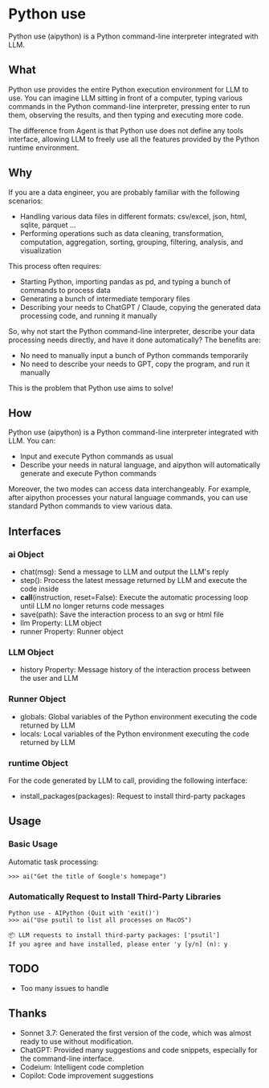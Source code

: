 # Python use
Python use (aipython) is a Python command-line interpreter integrated with LLM.

## What
Python use provides the entire Python execution environment for LLM to use. You can imagine LLM sitting in front of a computer, typing various commands in the Python command-line interpreter, pressing enter to run them, observing the results, and then typing and executing more code.

The difference from Agent is that Python use does not define any tools interface, allowing LLM to freely use all the features provided by the Python runtime environment.

## Why
If you are a data engineer, you are probably familiar with the following scenarios:
- Handling various data files in different formats: csv/excel, json, html, sqlite, parquet ...
- Performing operations such as data cleaning, transformation, computation, aggregation, sorting, grouping, filtering, analysis, and visualization

This process often requires:
- Starting Python, importing pandas as pd, and typing a bunch of commands to process data
- Generating a bunch of intermediate temporary files
- Describing your needs to ChatGPT / Claude, copying the generated data processing code, and running it manually

So, why not start the Python command-line interpreter, describe your data processing needs directly, and have it done automatically? The benefits are:
- No need to manually input a bunch of Python commands temporarily
- No need to describe your needs to GPT, copy the program, and run it manually

This is the problem that Python use aims to solve!

## How
Python use (aipython) is a Python command-line interpreter integrated with LLM. You can:
- Input and execute Python commands as usual
- Describe your needs in natural language, and aipython will automatically generate and execute Python commands

Moreover, the two modes can access data interchangeably. For example, after aipython processes your natural language commands, you can use standard Python commands to view various data.

## Interfaces
### ai Object
- chat(msg): Send a message to LLM and output the LLM's reply
- step(): Process the latest message returned by LLM and execute the code inside
- __call__(instruction, reset=False): Execute the automatic processing loop until LLM no longer returns code messages
- save(path): Save the interaction process to an svg or html file
- llm Property: LLM object
- runner Property: Runner object

### LLM Object
- history Property: Message history of the interaction process between the user and LLM

### Runner Object
- globals: Global variables of the Python environment executing the code returned by LLM
- locals: Local variables of the Python environment executing the code returned by LLM

### runtime Object
For the code generated by LLM to call, providing the following interface:
- install_packages(packages): Request to install third-party packages

## Usage
### Basic Usage
Automatic task processing:

```
>>> ai("Get the title of Google's homepage")
```

### Automatically Request to Install Third-Party Libraries
```
Python use - AIPython (Quit with 'exit()')
>>> ai("Use psutil to list all processes on MacOS")

📦 LLM requests to install third-party packages: ['psutil']
If you agree and have installed, please enter 'y [y/n] (n): y

```

## TODO
- Too many issues to handle

## Thanks
- Sonnet 3.7: Generated the first version of the code, which was almost ready to use without modification.
- ChatGPT: Provided many suggestions and code snippets, especially for the command-line interface.
- Codeium: Intelligent code completion
- Copilot: Code improvement suggestions



